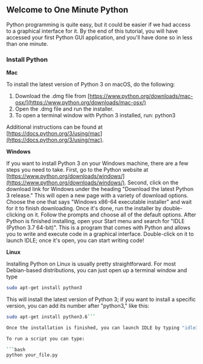 ## Welcome to One Minute Python

Python programming is quite easy, but it could be easier if we had access to a graphical interface for it. By the end of this tutorial, you will have accessed your first Python GUI application, and you'll have done so in less than one minute.

### Install Python

**Mac**

To install the latest version of Python 3 on macOS, do the following:

1. Download the .dmg file from [https://www.python.org/downloads/mac-osx/](https://www.python.org/downloads/mac-osx/)
2. Open the .dmg file and run the installer.
3. To open a terminal window with Python 3 installed, run: python3

Additional instructions can be found at [https://docs.python.org/3/using/mac](https://docs.python.org/3/using/mac).

**Windows**

If you want to install Python 3 on your Windows machine, there are a few steps you need to take. First, go to the Python website at [https://www.python.org/downloads/windows/](https://www.python.org/downloads/windows/). Second, click on the download link for Windows under the heading "Download the latest Python 3 release." This will open a new page with a variety of download options. Choose the one that says "Windows x86-64 executable installer" and wait for it to finish downloading. Once it's done, run the installer by double-clicking on it. Follow the prompts and choose all of the default options. After Python is finished installing, open your Start menu and search for "IDLE (Python 3.7 64-bit)". This is a program that comes with Python and allows you to write and execute code in a graphical interface. Double-click on it to launch IDLE; once it's open, you can start writing code!

**Linux**

Installing Python on Linux is usually pretty straightforward. For most Debian-based distributions, you can just open up a terminal window and type 

```bash
sudo apt-get install python3
```

This will install the latest version of Python 3; if you want to install a specific version, you can add its number after "python3," like this:

```bash
sudo apt-get install python3.6```

Once the installation is finished, you can launch IDLE by typing "idle3" in the terminal.

To run a script you can type:

```bash
python your_file.py
```

